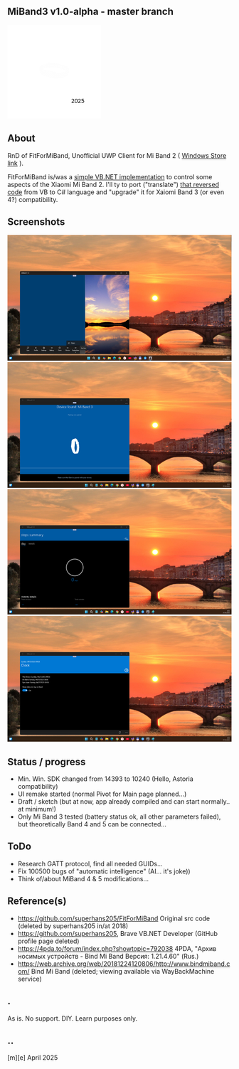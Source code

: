 ## MiBand3 v1.0-alpha - master branch
![Logo](Images/logo.png)

## About 
RnD of FitForMiBand, Unofficial UWP Client for Mi Band 2 ( [Windows Store link](https://apps.microsoft.com/detail/9p9p4lqh99c7?hl=ru-RU&gl=RU)  ).

FitForMiBand is/was a [simple VB.NET implementation](https://github.com/AL3X1/FitForMiBand) to control some aspects of the Xiaomi Mi Band 2. 
 I'll ty to port ("translate") [that reversed code](https://github.com/mediaexplorer74/MiBand3/tree/vb) from VB to C# language and "upgrade" it for Xaiomi Band 3 (or even 4?) compatibility.

## Screenshots
![W11](Images/sshot01.png)
![W11](Images/sshot02.png)
![W11](Images/sshot03.png)
![W11](Images/sshot04.png)


## Status / progress
- Min. Win. SDK changed from 14393 to 10240 (Hello, Astoria compatibility)
- UI remake started (normal Pivot for Main page planned...)
- Draft / sketch (but at now, app already compiled and can start normally.. at minimum!)
- Only Mi Band 3 tested (battery status ok, all other parameters failed), but theoretically Band 4 and 5 can be connected… 


## ToDo
- Research GATT protocol, find all needed GUIDs...
- Fix 100500 bugs of "automatic intelligence" (AI... it's joke))
- Think of/about MiBand 4 & 5 modifications...

## Reference(s)
- https://github.com/superhans205/FitForMiBand Original src code (deleted by superhans205 in/at 2018)
- https://github.com/superhans205, Brave VB.NET Developer (GitHub profile page deleted)
- https://4pda.to/forum/index.php?showtopic=792038 4PDA, "Архив носимых устройств - Bind Mi Band Версия: 1.21.4.60" (Rus.)
- https://web.archive.org/web/20181224120806/http://www.bindmiband.com/ Bind Mi Band (deleted; viewing available via WayBackMachine service)

## .
As is. No support. DIY. Learn purposes only.

## ..
[m][e] April 2025